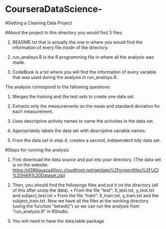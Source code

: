 # CourseraDataScience-

#Getting a Cleaning Data Project 

#About the project 
In this directory you would find 3 files:
1.	README.txt that is actually the one in where you would find the information of every file inside of the directory.

2.	run_analisys.R is the R programming file in where all the analysis was made. 

3.	CodeBook is a txt where you will find the information of every variable that was used during the analysis in run_analisys.R. 

The analysis correspond to the fallowing questions:

1. Merges the training and the test sets to create one data set.

2. Extracts only the measurements on the mean and standard deviation for each measurement.

3. Uses descriptive activity names to name the activities in the data set.

4. Appropriately labels the data set with descriptive variable names.

5. From the data set in step 4, creates a second, independent tidy data set.


#Steps for running the analysis

1.	First download the data source and put into your directory. (The data set is on the website: https://d396qusza40orc.cloudfront.net/getdata%2Fprojectfiles%2FUCI%20HAR%20Dataset.zip)

2.	Then, you should find the followings files and put it on the directory (all of this after unzip the data). 
•	From the file “test”: X_test.txt, y_test.txt and subject_test.txt 
•	From the file “train”: X_train.txt, y_train.txt and the subject_train.txt. 
Now we have all the files at the working directory (using the function “setwd()”) so we can run the analysis from  “run_analysis.R”  in RStudio. 

3.	You will need to have the data.table package 

